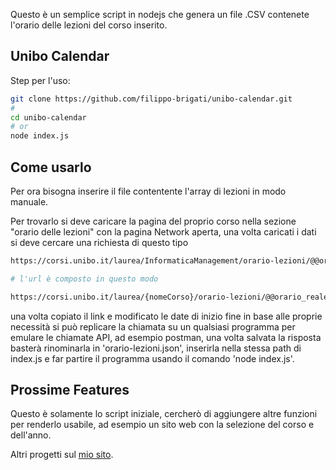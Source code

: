 Questo è un semplice script in nodejs che genera un file .CSV contenete l'orario delle lezioni del corso inserito.

## Unibo Calendar

Step per l'uso:

```bash
git clone https://github.com/filippo-brigati/unibo-calendar.git
# 
cd unibo-calendar
# or
node index.js
```

## Come usarlo

Per ora bisogna inserire il file contentente l'array di lezioni in modo manuale.

Per trovarlo si deve caricare la pagina del proprio corso nella sezione "orario delle lezioni" con la pagina Network aperta, una volta caricati i dati si deve cercare una richiesta di questo tipo 

```bash
https://corsi.unibo.it/laurea/InformaticaManagement/orario-lezioni/@@orario_reale_json?anno=2&curricula=&start=2023-09-19&end=2023-10-19

# l'url è composto in questo modo

https://corsi.unibo.it/laurea/{nomeCorso}/orario-lezioni/@@orario_reale_json?anno={annoInNumero}&curricula=&start={dataInizioQuery}&end={dataFineQuery}
```
una volta copiato il link e modificato le date di inizio fine in base alle proprie necessità si può replicare la chiamata su un qualsiasi programma per emulare le chiamate API, ad esempio postman, una volta salvata la risposta basterà rinominarla in 'orario-lezioni.json', inserirla nella stessa path di index.js e far partire il programma usando il comando 'node index.js'.

## Prossime Features

Questo è solamente lo script iniziale, cercherò di aggiungere altre funzioni per renderlo usabile, ad esempio un sito web con la selezione del corso e dell'anno.

Altri progetti sul [mio sito](https://filippobrigati.vercel.app/).